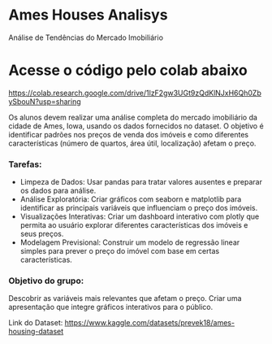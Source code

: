 # Ames Houses Analisys 
Análise de Tendências do Mercado Imobiliário

# Acesse o código pelo colab abaixo
https://colab.research.google.com/drive/1lzF2gw3UGt9zQdKlNJxH6Qh0ZbySbouN?usp=sharing


Os alunos devem realizar uma análise completa do mercado imobiliário da cidade de Ames, Iowa, usando os dados fornecidos no dataset. O objetivo é identificar padrões nos preços de venda dos imóveis e como diferentes características (número de quartos, área útil, localização) afetam o preço.

### Tarefas:

- Limpeza de Dados: Usar pandas para tratar valores ausentes e preparar os dados para análise.
- Análise Exploratória: Criar gráficos com seaborn e matplotlib para identificar as principais variáveis que influenciam o preço dos imóveis.
- Visualizações Interativas: Criar um dashboard interativo com plotly que permita ao usuário explorar diferentes características dos imóveis e seus preços.
- Modelagem Previsional: Construir um modelo de regressão linear simples para prever o preço do imóvel com base em certas características.


### Objetivo do grupo:

Descobrir as variáveis mais relevantes que afetam o preço. Criar uma apresentação que integre gráficos interativos para o público.

Link do Dataset:
https://www.kaggle.com/datasets/prevek18/ames-housing-dataset
